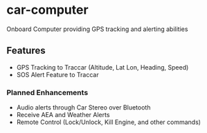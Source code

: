 # car-computer
Onboard Computer providing GPS tracking and alerting abilities

## Features
- GPS Tracking to Traccar (Altitude, Lat Lon, Heading, Speed)
- SOS Alert Feature to Traccar


### Planned Enhancements
- Audio alerts through Car Stereo over Bluetooth
- Receive AEA and Weather Alerts
- Remote Control (Lock/Unlock, Kill Engine, and other commands)
